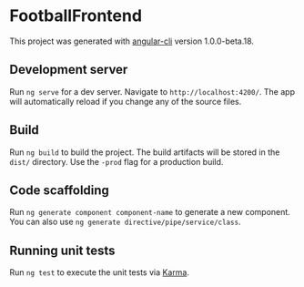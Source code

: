 # FootballFrontend

This project was generated with [angular-cli](https://github.com/angular/angular-cli) version 1.0.0-beta.18.

## Development server
Run `ng serve` for a dev server. Navigate to `http://localhost:4200/`. The app will automatically reload if you change any of the source files.

## Build

Run `ng build` to build the project. The build artifacts will be stored in the `dist/` directory. Use the `-prod` flag for a production build.


## Code scaffolding

Run `ng generate component component-name` to generate a new component. You can also use `ng generate directive/pipe/service/class`.

## Running unit tests

Run `ng test` to execute the unit tests via [Karma](https://karma-runner.github.io).
